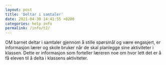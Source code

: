 ```yaml
---
layout: post
title: 'Deltar i samtaler'
date: 2021-04-30 14:41:55 +0200
categories: help info
permalink: /info/t2/
---
```


OM barnet deltar i samtaler gjennom å stille spørsmål og være engasjert, er informasjon lærer og
skole bruker når de skal planlegge sine aktiviteter i klassen. Dette er informasjon som forteller
læreren noe om hvor lett det er å få eleven til å delta i klassens aktiviteter.
